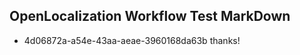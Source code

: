 ## OpenLocalization Workflow Test MarkDown
* 4d06872a-a54e-43aa-aeae-3960168da63b thanks!

<!--HONumber=Jul16_HO5-->



